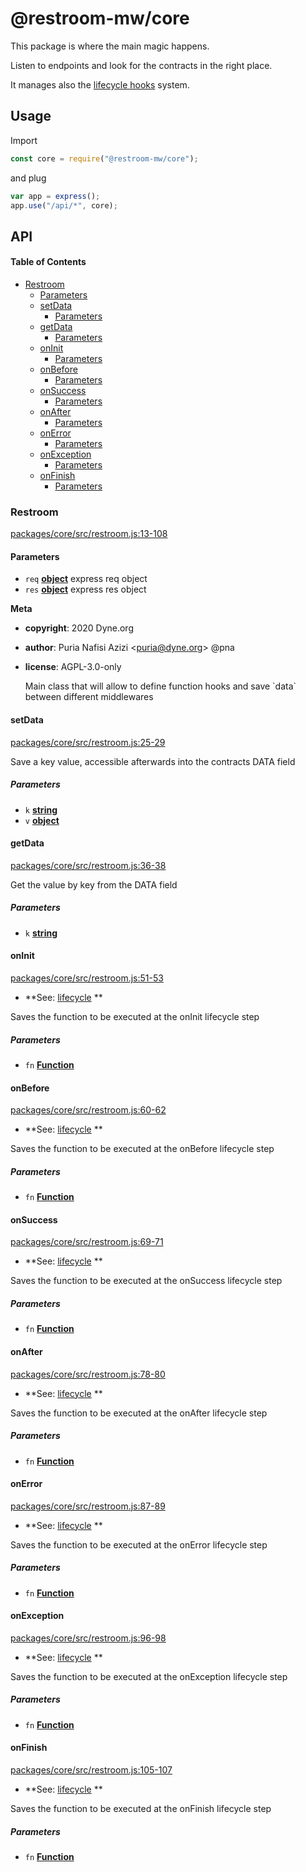 # @restroom-mw/core

This package is where the main magic happens.

Listen to endpoints and look for the contracts in the right place.

It manages also the [lifecycle hooks](/architecture?id=lifecycle-hooks) system.

## Usage

Import

```js
const core = require("@restroom-mw/core");
```

and plug

```js
var app = express();
app.use("/api/*", core);
```

## API

<!-- Generated by documentation.js. Update this documentation by updating the source code. -->

#### Table of Contents

-   [Restroom](#restroom)
    -   [Parameters](#parameters)
    -   [setData](#setdata)
        -   [Parameters](#parameters-1)
    -   [getData](#getdata)
        -   [Parameters](#parameters-2)
    -   [onInit](#oninit)
        -   [Parameters](#parameters-3)
    -   [onBefore](#onbefore)
        -   [Parameters](#parameters-4)
    -   [onSuccess](#onsuccess)
        -   [Parameters](#parameters-5)
    -   [onAfter](#onafter)
        -   [Parameters](#parameters-6)
    -   [onError](#onerror)
        -   [Parameters](#parameters-7)
    -   [onException](#onexception)
        -   [Parameters](#parameters-8)
    -   [onFinish](#onfinish)
        -   [Parameters](#parameters-9)

### Restroom

[packages/core/src/restroom.js:13-108](https://github.com/dyne/restroom-mw/blob/f479162146b0a68f7c37928d00e18534f5faa974/packages/core/src/restroom.js#L13-L108 "Source code on GitHub")

#### Parameters

-   `req` **[object](https://developer.mozilla.org/docs/Web/JavaScript/Reference/Global_Objects/Object)** express req object
-   `res` **[object](https://developer.mozilla.org/docs/Web/JavaScript/Reference/Global_Objects/Object)** express res object

**Meta**

-   **copyright**: 2020 Dyne.org

-   **author**: Puria Nafisi Azizi &lt;puria@dyne.org> @pna
-   **license**: AGPL-3.0-only

    Main class that will allow to define function hooks and
    save \`data\` between different middlewares

#### setData

[packages/core/src/restroom.js:25-29](https://github.com/dyne/restroom-mw/blob/f479162146b0a68f7c37928d00e18534f5faa974/packages/core/src/restroom.js#L25-L29 "Source code on GitHub")

Save a key value, accessible afterwards into the contracts DATA field

##### Parameters

-   `k` **[string](https://developer.mozilla.org/docs/Web/JavaScript/Reference/Global_Objects/String)** 
-   `v` **[object](https://developer.mozilla.org/docs/Web/JavaScript/Reference/Global_Objects/Object)** 

#### getData

[packages/core/src/restroom.js:36-38](https://github.com/dyne/restroom-mw/blob/f479162146b0a68f7c37928d00e18534f5faa974/packages/core/src/restroom.js#L36-L38 "Source code on GitHub")

Get the value by key from the DATA field

##### Parameters

-   `k` **[string](https://developer.mozilla.org/docs/Web/JavaScript/Reference/Global_Objects/String)** 

#### onInit

[packages/core/src/restroom.js:51-53](https://github.com/dyne/restroom-mw/blob/f479162146b0a68f7c37928d00e18534f5faa974/packages/core/src/restroom.js#L51-L53 "Source code on GitHub")

-   **See: [lifecycle](/architecture?id=lifecycle-hooks)
    **

Saves the function to be executed at the onInit lifecycle step

##### Parameters

-   `fn` **[Function](https://developer.mozilla.org/docs/Web/JavaScript/Reference/Statements/function)** 

#### onBefore

[packages/core/src/restroom.js:60-62](https://github.com/dyne/restroom-mw/blob/f479162146b0a68f7c37928d00e18534f5faa974/packages/core/src/restroom.js#L60-L62 "Source code on GitHub")

-   **See: [lifecycle](/architecture?id=lifecycle-hooks)
    **

Saves the function to be executed at the onBefore lifecycle step

##### Parameters

-   `fn` **[Function](https://developer.mozilla.org/docs/Web/JavaScript/Reference/Statements/function)** 

#### onSuccess

[packages/core/src/restroom.js:69-71](https://github.com/dyne/restroom-mw/blob/f479162146b0a68f7c37928d00e18534f5faa974/packages/core/src/restroom.js#L69-L71 "Source code on GitHub")

-   **See: [lifecycle](/architecture?id=lifecycle-hooks)
    **

Saves the function to be executed at the onSuccess lifecycle step

##### Parameters

-   `fn` **[Function](https://developer.mozilla.org/docs/Web/JavaScript/Reference/Statements/function)** 

#### onAfter

[packages/core/src/restroom.js:78-80](https://github.com/dyne/restroom-mw/blob/f479162146b0a68f7c37928d00e18534f5faa974/packages/core/src/restroom.js#L78-L80 "Source code on GitHub")

-   **See: [lifecycle](/architecture?id=lifecycle-hooks)
    **

Saves the function to be executed at the onAfter lifecycle step

##### Parameters

-   `fn` **[Function](https://developer.mozilla.org/docs/Web/JavaScript/Reference/Statements/function)** 

#### onError

[packages/core/src/restroom.js:87-89](https://github.com/dyne/restroom-mw/blob/f479162146b0a68f7c37928d00e18534f5faa974/packages/core/src/restroom.js#L87-L89 "Source code on GitHub")

-   **See: [lifecycle](/architecture?id=lifecycle-hooks)
    **

Saves the function to be executed at the onError lifecycle step

##### Parameters

-   `fn` **[Function](https://developer.mozilla.org/docs/Web/JavaScript/Reference/Statements/function)** 

#### onException

[packages/core/src/restroom.js:96-98](https://github.com/dyne/restroom-mw/blob/f479162146b0a68f7c37928d00e18534f5faa974/packages/core/src/restroom.js#L96-L98 "Source code on GitHub")

-   **See: [lifecycle](/architecture?id=lifecycle-hooks)
    **

Saves the function to be executed at the onException lifecycle step

##### Parameters

-   `fn` **[Function](https://developer.mozilla.org/docs/Web/JavaScript/Reference/Statements/function)** 

#### onFinish

[packages/core/src/restroom.js:105-107](https://github.com/dyne/restroom-mw/blob/f479162146b0a68f7c37928d00e18534f5faa974/packages/core/src/restroom.js#L105-L107 "Source code on GitHub")

-   **See: [lifecycle](/architecture?id=lifecycle-hooks)
    **

Saves the function to be executed at the onFinish lifecycle step

##### Parameters

-   `fn` **[Function](https://developer.mozilla.org/docs/Web/JavaScript/Reference/Statements/function)** 
